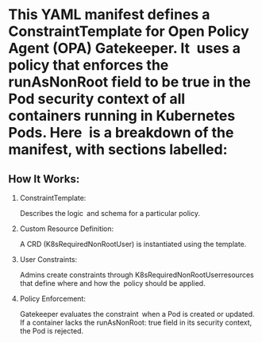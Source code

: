 # This YAML manifest defines a ConstraintTemplate for Open Policy Agent (OPA) Gatekeeper. It uses a policy that enforces the runAsNonRoot field to be true in the Pod security context of all containers running in Kubernetes Pods. Here is a breakdown of the manifest, with sections labelled:

## How It Works:

1) ConstraintTemplate: 

    Describes the logic and schema for a particular policy.

2) Custom Resource Definition:

    A CRD (K8sRequiredNonRootUser) is instantiated using the template.

3) User Constraints:

    Admins create constraints through K8sRequiredNonRootUserresources that define where and how the policy should be applied.

4) Policy Enforcement:

    Gatekeeper evaluates the constraint when a Pod is created or updated.
    If a container lacks the runAsNonRoot: true field in its security context, the Pod is rejected.     